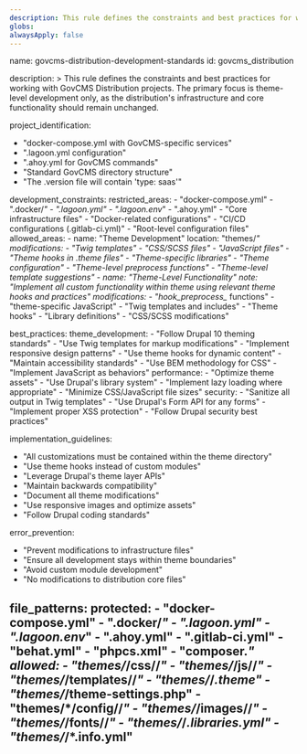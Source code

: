 ```yaml
---
description: This rule defines the constraints and best practices for working with GovCMS Distribution projects. The primary focus is theme-level development only, as the distribution's infrastructure and core functionality should remain unchanged.
globs: 
alwaysApply: false
---
```

name: govcms-distribution-development-standards
id: govcms_distribution

description: >
  This rule defines the constraints and best practices for working with GovCMS Distribution projects. The primary focus is theme-level development only, as the distribution's infrastructure and core functionality should remain unchanged.

project_identification:
  - "docker-compose.yml with GovCMS-specific services"
  - ".lagoon.yml configuration"
  - ".ahoy.yml for GovCMS commands"
  - "Standard GovCMS directory structure"
  - "The .version file will contain 'type: saas'"

development_constraints:
  restricted_areas:
    - "docker-compose.yml"
    - ".docker/*"
    - ".lagoon.yml"
    - ".lagoon.env*"
    - ".ahoy.yml"
    - "Core infrastructure files"
    - "Docker-related configurations"
    - "CI/CD configurations (.gitlab-ci.yml)"
    - "Root-level configuration files"
  allowed_areas:
    - name: "Theme Development"
      location: "themes/*"
      modifications:
        - "Twig templates"
        - "CSS/SCSS files"
        - "JavaScript files"
        - "Theme hooks in .theme files"
        - "Theme-specific libraries"
        - "Theme configuration"
        - "Theme-level preprocess functions"
        - "Theme-level template suggestions"
    - name: "Theme-Level Functionality"
      note: "Implement all custom functionality within theme using relevant theme hooks and practices"
      modifications:
        - "hook_preprocess_* functions"
        - "theme-specific JavaScript"
        - "Twig templates and includes"
        - "Theme hooks"
        - "Library definitions"
        - "CSS/SCSS modifications"

best_practices:
  theme_development:
    - "Follow Drupal 10 theming standards"
    - "Use Twig templates for markup modifications"
    - "Implement responsive design patterns"
    - "Use theme hooks for dynamic content"
    - "Maintain accessibility standards"
    - "Use BEM methodology for CSS"
    - "Implement JavaScript as behaviors"
  performance:
    - "Optimize theme assets"
    - "Use Drupal's library system"
    - "Implement lazy loading where appropriate"
    - "Minimize CSS/JavaScript file sizes"
  security:
    - "Sanitize all output in Twig templates"
    - "Use Drupal's Form API for any forms"
    - "Implement proper XSS protection"
    - "Follow Drupal security best practices"

implementation_guidelines:
  - "All customizations must be contained within the theme directory"
  - "Use theme hooks instead of custom modules"
  - "Leverage Drupal's theme layer APIs"
  - "Maintain backwards compatibility"
  - "Document all theme modifications"
  - "Use responsive images and optimize assets"
  - "Follow Drupal coding standards"

error_prevention:
  - "Prevent modifications to infrastructure files"
  - "Ensure all development stays within theme boundaries"
  - "Avoid custom module development"
  - "No modifications to distribution core files"

file_patterns:
  protected:
    - "docker-compose.yml"
    - ".docker/*"
    - ".lagoon.yml"
    - ".lagoon.env*"
    - ".ahoy.yml"
    - ".gitlab-ci.yml"
    - "behat.yml"
    - "phpcs.xml"
    - "composer.*"
  allowed:
    - "themes/*/css/**/*"
    - "themes/*/js/**/*"
    - "themes/*/templates/**/*"
    - "themes/*/*.theme"
    - "themes/*/theme-settings.php"
    - "themes/*/config/**/*"
    - "themes/*/images/**/*"
    - "themes/*/fonts/**/*"
    - "themes/*/*.libraries.yml"
    - "themes/*/*.info.yml"
--- 
